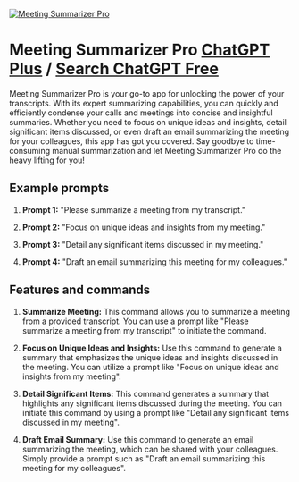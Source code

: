 
[![Meeting Summarizer Pro](https://files.oaiusercontent.com/file-qugWhpHBE6c6b7Zr38cq9ZgG?se=2123-10-16T14%3A41%3A02Z&sp=r&sv=2021-08-06&sr=b&rscc=max-age%3D31536000%2C%20immutable&rscd=attachment%3B%20filename%3Dfc888d40-f219-4762-8af5-001527f586e9.png&sig=FvGGVAjI6zm%2Bp1PaFJEb8bumXft6EDiFQBIYcxmlR/Y%3D)](https://chat.openai.com/g/g-meHjEkhum-meeting-summarizer-pro)

# Meeting Summarizer Pro [ChatGPT Plus](https://chat.openai.com/g/g-meHjEkhum-meeting-summarizer-pro) / [Search ChatGPT Free](https://gptcall.net/index.html#/?search=Meeting%20Summarizer%20Pro)

Meeting Summarizer Pro is your go-to app for unlocking the power of your transcripts. With its expert summarizing capabilities, you can quickly and efficiently condense your calls and meetings into concise and insightful summaries. Whether you need to focus on unique ideas and insights, detail significant items discussed, or even draft an email summarizing the meeting for your colleagues, this app has got you covered. Say goodbye to time-consuming manual summarization and let Meeting Summarizer Pro do the heavy lifting for you!

## Example prompts

1. **Prompt 1:** "Please summarize a meeting from my transcript."

2. **Prompt 2:** "Focus on unique ideas and insights from my meeting."

3. **Prompt 3:** "Detail any significant items discussed in my meeting."

4. **Prompt 4:** "Draft an email summarizing this meeting for my colleagues."

## Features and commands

1. **Summarize Meeting:** This command allows you to summarize a meeting from a provided transcript. You can use a prompt like "Please summarize a meeting from my transcript" to initiate the command.

2. **Focus on Unique Ideas and Insights:** Use this command to generate a summary that emphasizes the unique ideas and insights discussed in the meeting. You can utilize a prompt like "Focus on unique ideas and insights from my meeting".

3. **Detail Significant Items:** This command generates a summary that highlights any significant items discussed during the meeting. You can initiate this command by using a prompt like "Detail any significant items discussed in my meeting".

4. **Draft Email Summary:** Use this command to generate an email summarizing the meeting, which can be shared with your colleagues. Simply provide a prompt such as "Draft an email summarizing this meeting for my colleagues".


